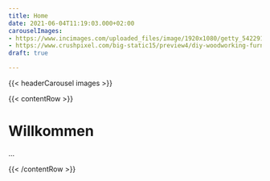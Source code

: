 ```yaml
---
title: Home
date: 2021-06-04T11:19:03.000+02:00
carouselImages:
- https://www.incimages.com/uploaded_files/image/1920x1080/getty_542291608_205616.jpg
- https://www.crushpixel.com/big-static15/preview4/diy-woodworking-furniture-making-craftsmanship-1937111.jpg
draft: true

---
```

{{< headerCarousel images >}}

{{< contentRow >}}

# Willkommen

...

 {{< /contentRow >}}